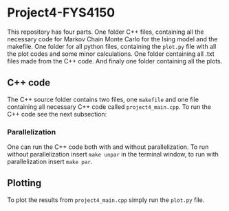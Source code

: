 # Project4-FYS4150

This repository has four parts. One folder C++ files, containing all the necessary code for Markov Chain Monte Carlo for the Ising model and the makefile. One folder for all python files, containing the ```plot.py``` file with all the plot codes and some minor calculations. One folder containing all .txt files made from the C++ code. And finaly one folder containing all the plots.

## C++ code

The C++ source folder contains two files, one ```makefile``` and one file containing all necessary C++ code called ```project4_main.cpp```. To run the C++ code see the next subsection:

### Parallelization

One can run the C++ code both with and without parallelization. To run without parallelization insert ```make unpar``` in the terminal window, to run with parallelization insert ```make par```.

## Plotting
To plot the results from ```project4_main.cpp``` simply run the ```plot.py``` file. 

